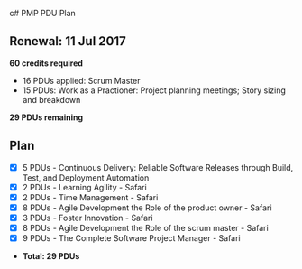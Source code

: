 c# PMP PDU Plan
## Renewal: 11 Jul 2017

**60 credits required**

- 16 PDUs applied: Scrum Master
- 15 PDUs: Work as a Practioner: Project planning meetings; Story sizing and breakdown

**29 PDUs remaining**

## Plan
- [x] 5 PDUs - Continuous Delivery: Reliable Software Releases through Build, Test, and Deployment Automation
- [x] 2 PDUs - Learning Agility - Safari
- [x] 2 PDUs - Time Management - Safari
- [x] 8 PDUs - Agile Development the Role of the product owner - Safari
- [x] 3 PDUs - Foster Innovation - Safari
- [x] 8 PDUs - Agile Development the Role of the scrum master - Safari
- [x] 9 PDUs - The Complete Software Project Manager - Safari

- **Total: 29 PDUs**
